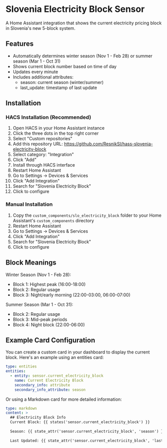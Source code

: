 # Slovenia Electricity Block Sensor

A Home Assistant integration that shows the current electricity pricing block in Slovenia's new 5-block system.

## Features

- Automatically determines winter season (Nov 1 - Feb 28) or summer season (Mar 1 - Oct 31)
- Shows current block number based on time of day
- Updates every minute
- Includes additional attributes:
  - season: current season (winter/summer)
  - last_update: timestamp of last update

## Installation

### HACS Installation (Recommended)

1. Open HACS in your Home Assistant instance
2. Click the three dots in the top right corner
3. Select "Custom repositories"
4. Add this repository URL: https://github.com/ResnikSI/hass-slovenia-electricity-block
5. Select category: "Integration"
6. Click "Add"
7. Install through HACS interface
8. Restart Home Assistant
9. Go to Settings -> Devices & Services
10. Click "Add Integration"
11. Search for "Slovenia Electricity Block"
12. Click to configure

### Manual Installation

1. Copy the `custom_components/slo_electricity_block` folder to your Home Assistant's `custom_components` directory
2. Restart Home Assistant
3. Go to Settings -> Devices & Services
4. Click "Add Integration"
5. Search for "Slovenia Electricity Block"
6. Click to configure

## Block Meanings

Winter Season (Nov 1 - Feb 28):
- Block 1: Highest peak (16:00-18:00)
- Block 2: Regular usage
- Block 3: Night/early morning (22:00-03:00, 06:00-07:00)

Summer Season (Mar 1 - Oct 31):
- Block 2: Regular usage
- Block 3: Mid-peak periods
- Block 4: Night block (22:00-06:00)

## Example Card Configuration

You can create a custom card in your dashboard to display the current block. Here's an example using an entities card:

```yaml
type: entities
entities:
  - entity: sensor.current_electricity_block
    name: Current Electricity Block
    secondary_info: attribute
    secondary_info_attribute: season
```

Or using a Markdown card for more detailed information:

```yaml
type: markdown
content: >
  ## Electricity Block Info
  Current Block: {{ states('sensor.current_electricity_block') }}
  
  Season: {{ state_attr('sensor.current_electricity_block', 'season') }}
  
  Last Updated: {{ state_attr('sensor.current_electricity_block', 'last_update') }}
